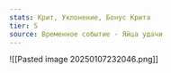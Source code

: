 ```yaml
---
stats: Крит, Уклонение, Бонус Крита
tier: S
source: Временное событие - Яйца удачи
---
```

![[Pasted image 20250107232046.png]]

